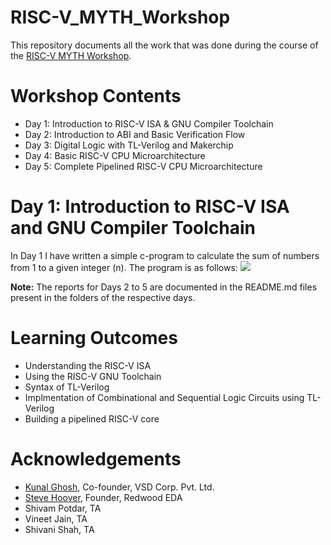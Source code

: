 
# RISC-V_MYTH_Workshop

This repository documents all the work that was done during the course of the [RISC-V MYTH Workshop](https://github.com/stevehoover/RISC-V_MYTH_Workshop).

# Workshop Contents
* Day 1: Introduction to RISC-V ISA & GNU Compiler Toolchain
* Day 2: Introduction to ABI and Basic Verification Flow
* Day 3: Digital Logic with TL-Verilog and Makerchip
* Day 4: Basic RISC-V CPU Microarchitecture
* Day 5: Complete Pipelined RISC-V CPU Microarchitecture

# Day 1: Introduction to RISC-V ISA and GNU Compiler Toolchain
In Day 1 I have written a simple c-program to calculate the sum of numbers from 1 to a given integer (n). The program is as follows:
![](C:/Users/91956/Desktop/RISCV_based_MYTH/Day_1)


**Note:** The reports for Days 2 to 5 are documented in the README.md files present in the folders of the respective days.

# Learning Outcomes
* Understanding the RISC-V ISA
* Using the RISC-V GNU Toolchain
* Syntax of TL-Verilog
* Implmentation of Combinational and Sequential Logic Circuits using TL-Verilog
* Building a pipelined RISC-V core

# Acknowledgements
- [Kunal Ghosh](https://github.com/kunalg123), Co-founder, VSD Corp. Pvt. Ltd.
- [Steve Hoover](https://github.com/stevehoover), Founder, Redwood EDA
- Shivam Potdar, TA
- Vineet Jain, TA
- Shivani Shah, TA